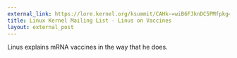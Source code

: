 ```yaml
---
external_link: https://lore.kernel.org/ksummit/CAHk-=wiB6FJknDC5PMfpkg4gZrbSuC3d391VyReM4Wb0+JYXXA@mail.gmail.com/
title: Linux Kernel Mailing List - Linus on Vaccines
layout: external_post
---
```


Linus explains mRNA vaccines in the way that he does.